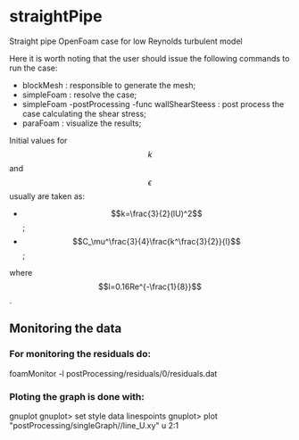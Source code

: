 # straightPipe
Straight pipe OpenFoam case for low Reynolds turbulent model

Here it is worth noting that the user should issue the following commands to run the case:
- blockMesh : responsible to generate the mesh;
- simpleFoam : resolve the case;
- simpleFoam -postProcessing -func wallShearSteess : post process the case calculating the shear stress;
- paraFoam : visualize the results;

Initial values for $$k$$ and $$\epsilon$$ usually are taken as:
- $$k=\frac{3}{2}(lU)^2$$;
- $$C_\mu^\frac{3}{4}\frac{k^\frac{3}{2}}{l}$$;

where $$l=0.16Re^{-\frac{1}{8}}$$.

## Monitoring the data

### For monitoring the residuals do:
foamMonitor -l postProcessing/residuals/0/residuals.dat

### Ploting the graph is done with:
gnuplot
gnuplot> set style data linespoints
gnuplot> plot "postProcessing/singleGraph/<time>/line_U.xy" u 2:1


